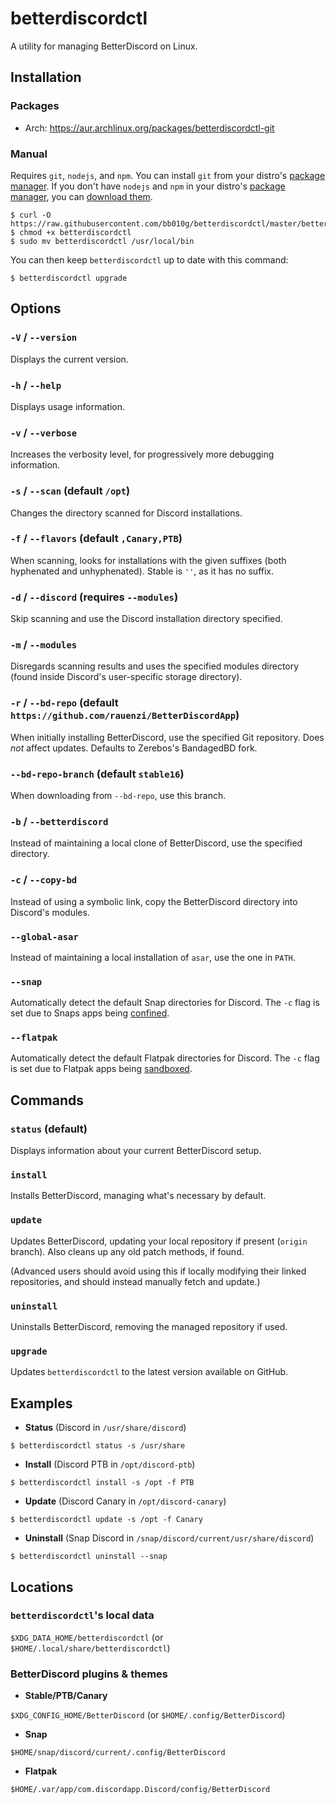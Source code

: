 # betterdiscordctl

A utility for managing BetterDiscord on Linux.

## Installation

### Packages

- Arch: https://aur.archlinux.org/packages/betterdiscordctl-git

### Manual

Requires `git`, `nodejs`, and `npm`. You can install `git` from your distro's [package manager][git-packages]. If you don't have `nodejs` and `npm` in
your distro's [package manager][node-packages], you can
[download them][node-download].

[git-packages]:  https://git-scm.com/download/linux/
[node-packages]: https://nodejs.org/en/download/package-manager/
[node-download]: https://nodejs.org/en/download/

```
$ curl -O https://raw.githubusercontent.com/bb010g/betterdiscordctl/master/betterdiscordctl
$ chmod +x betterdiscordctl
$ sudo mv betterdiscordctl /usr/local/bin
```

You can then keep `betterdiscordctl` up to date with this command:

```
$ betterdiscordctl upgrade
```

## Options

### `-V` / `--version`

Displays the current version.

### `-h` / `--help`

Displays usage information.

### `-v` / `--verbose`

Increases the verbosity level, for progressively more debugging information.

### `-s` / `--scan` (default `/opt`)

Changes the directory scanned for Discord installations.

### `-f` / `--flavors` (default `,Canary,PTB`)

When scanning, looks for installations with the given suffixes (both hyphenated
and unhyphenated). Stable is `''`, as it has no suffix.

### `-d` / `--discord` (requires `--modules`)

Skip scanning and use the Discord installation directory specified.

### `-m` / `--modules`

Disregards scanning results and uses the specified modules directory (found
inside Discord's user-specific storage directory).

### `-r` / `--bd-repo` (default `https://github.com/rauenzi/BetterDiscordApp`)

When initially installing BetterDiscord, use the specified Git repository.
Does _not_ affect updates. Defaults to Zerebos's BandagedBD fork.

### `--bd-repo-branch` (default `stable16`)

When downloading from `--bd-repo`, use this branch.

### `-b` / `--betterdiscord`

Instead of maintaining a local clone of BetterDiscord,
use the specified directory.

### `-c` / `--copy-bd`

Instead of using a symbolic link, copy the BetterDiscord directory
into Discord's modules.

### `--global-asar`

Instead of maintaining a local installation of `asar`, use the one in `PATH`.

### `--snap`

Automatically detect the default Snap directories for Discord.
The `-c` flag is set due to Snaps apps being [confined][snapcraft-docs].

### `--flatpak`

Automatically detect the default Flatpak directories for Discord.
The `-c` flag is set due to Flatpak apps being [sandboxed][flatpak-docs].

[snapcraft-docs]: https://docs.snapcraft.io/reference/confinement
[flatpak-docs]:   http://docs.flatpak.org/en/latest/working-with-the-sandbox.html

## Commands

### `status` (default)

Displays information about your current BetterDiscord setup.

### `install`

Installs BetterDiscord, managing what's necessary by default.

### `update`

Updates BetterDiscord, updating your local repository if present
(`origin` branch). Also cleans up any old patch methods, if found.

(Advanced users should avoid using this if locally modifying their
linked repositories, and should instead manually fetch and update.)

### `uninstall`

Uninstalls BetterDiscord, removing the managed repository if used.

### `upgrade`

Updates `betterdiscordctl` to the latest version available on GitHub.

## Examples

- **Status** (Discord in `/usr/share/discord`)

```
$ betterdiscordctl status -s /usr/share
````

- **Install** (Discord PTB in `/opt/discord-ptb`)

```
$ betterdiscordctl install -s /opt -f PTB
````

- **Update** (Discord Canary in `/opt/discord-canary`)

```
$ betterdiscordctl update -s /opt -f Canary
```

- **Uninstall** (Snap Discord in `/snap/discord/current/usr/share/discord`)

```
$ betterdiscordctl uninstall --snap
```

## Locations


### `betterdiscordctl`'s local data

`$XDG_DATA_HOME/betterdiscordctl` (or `$HOME/.local/share/betterdiscordctl`)

### BetterDiscord plugins & themes

- **Stable/PTB/Canary**

`$XDG_CONFIG_HOME/BetterDiscord` (or `$HOME/.config/BetterDiscord`)

- **Snap**

`$HOME/snap/discord/current/.config/BetterDiscord`

- **Flatpak**

`$HOME/.var/app/com.discordapp.Discord/config/BetterDiscord`
